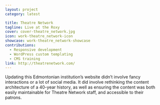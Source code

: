 ```yaml
---
layout: project
category: latest

title: Theatre Network
tagline: Live at the Roxy
cover: cover-theatre_network.jpg
icon: work-theatre_network-icon
showcase: work-theatre_network-showcase
contributions:
  - Responsive development
  - WordPress custom templating
  - CMS training
link: http://theatrenetwork.com/
---
```


Updating this Edmontonian institution’s website didn’t involve fancy interactions or a lot of social media. It did involve rethinking the content architecture of a 40-year history, as well as ensuring the content was both easily maintainable for Theatre Network staff, and accessible to their patrons.
